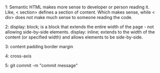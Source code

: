1: Semantic HTML makes more sense to developer or person reading it. Like, < section></section> defines a section of content.
Which makes sense, while < div></div> does not make much sense to someone reading the code.

2: display: block; is a block that extends the entire width of the page - not allowing side-by-side elements. 
    display: inline; extends to the width of the content (or specified width) and allows elements to be side-by-side.

3: content
   padding
   border
   margin

4: cross-axis

5: git commit -m "commit message"
